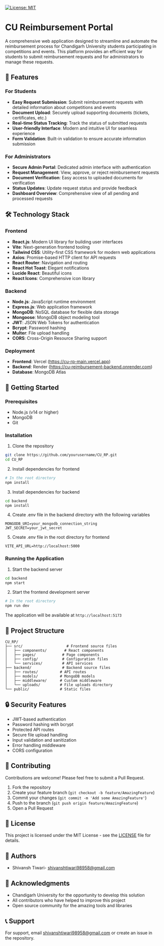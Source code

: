 [![License: MIT](https://img.shields.io/badge/License-MIT-yellow.svg)](https://opensource.org/licenses/MIT)

# CU Reimbursement Portal

A comprehensive web application designed to streamline and automate the reimbursement process for Chandigarh University students participating in competitions and events. This platform provides an efficient way for students to submit reimbursement requests and for administrators to manage these requests.

## 🌟 Features

### For Students
- **Easy Request Submission**: Submit reimbursement requests with detailed information about competitions and events
- **Document Upload**: Securely upload supporting documents (tickets, certificates, etc.)
- **Real-time Status Tracking**: Track the status of submitted requests
- **User-friendly Interface**: Modern and intuitive UI for seamless experience
- **Form Validation**: Built-in validation to ensure accurate information submission

### For Administrators
- **Secure Admin Portal**: Dedicated admin interface with authentication
- **Request Management**: View, approve, or reject reimbursement requests
- **Document Verification**: Easy access to uploaded documents for verification
- **Status Updates**: Update request status and provide feedback
- **Dashboard Overview**: Comprehensive view of all pending and processed requests

## 🛠️ Technology Stack

### Frontend
- **React.js**: Modern UI library for building user interfaces
- **Vite**: Next-generation frontend tooling
- **Tailwind CSS**: Utility-first CSS framework for modern web applications
- **Axios**: Promise-based HTTP client for API requests
- **React Router**: Navigation and routing
- **React Hot Toast**: Elegant notifications
- **Lucide React**: Beautiful icons
- **React Icons**: Comprehensive icon library

### Backend
- **Node.js**: JavaScript runtime environment
- **Express.js**: Web application framework
- **MongoDB**: NoSQL database for flexible data storage
- **Mongoose**: MongoDB object modeling tool
- **JWT**: JSON Web Tokens for authentication
- **Bcrypt**: Password hashing
- **Multer**: File upload handling
- **CORS**: Cross-Origin Resource Sharing support

### Deployment
- **Frontend**: Vercel (https://cu-rp-main.vercel.app)
- **Backend**: Render (https://cu-reimbursement-backend.onrender.com)
- **Database**: MongoDB Atlas

## 🚀 Getting Started

### Prerequisites
- Node.js (v14 or higher)
- MongoDB
- Git

### Installation

1. Clone the repository
```bash
git clone https://github.com/yourusername/CU_RP.git
cd CU_RP
```

2. Install dependencies for frontend
```bash
# In the root directory
npm install
```

3. Install dependencies for backend
```bash
cd backend
npm install
```

4. Create .env file in the backend directory with the following variables
```env
MONGODB_URI=your_mongodb_connection_string
JWT_SECRET=your_jwt_secret
```

5. Create .env file in the root directory for frontend
```env
VITE_API_URL=http://localhost:5000
```

### Running the Application

1. Start the backend server
```bash
cd backend
npm start
```

2. Start the frontend development server
```bash
# In the root directory
npm run dev
```

The application will be available at `http://localhost:5173`

## 📁 Project Structure

```
CU_RP/
├── src/                    # Frontend source files
│   ├── components/        # React components
│   ├── pages/            # Page components
│   ├── config/           # Configuration files
│   └── services/         # API services
├── backend/              # Backend source files
│   ├── routes/          # API routes
│   ├── models/          # MongoDB models
│   ├── middleware/      # Custom middleware
│   └── uploads/         # File uploads directory
└── public/              # Static files
```

## 🔒 Security Features

- JWT-based authentication
- Password hashing with bcrypt
- Protected API routes
- Secure file upload handling
- Input validation and sanitization
- Error handling middleware
- CORS configuration

## 🤝 Contributing

Contributions are welcome! Please feel free to submit a Pull Request.

1. Fork the repository
2. Create your feature branch (`git checkout -b feature/AmazingFeature`)
3. Commit your changes (`git commit -m 'Add some AmazingFeature'`)
4. Push to the branch (`git push origin feature/AmazingFeature`)
5. Open a Pull Request

## 📝 License

This project is licensed under the MIT License - see the [LICENSE](LICENSE) file for details.

## 👥 Authors

- Shivansh Tiwari- shivanshtiwari98958@gmail.com

## 🙏 Acknowledgments

- Chandigarh University for the opportunity to develop this solution
- All contributors who have helped to improve this project
- Open source community for the amazing tools and libraries

## 📞 Support

For support, email shivanshtiwari98958@gmail.com or create an issue in the repository.
